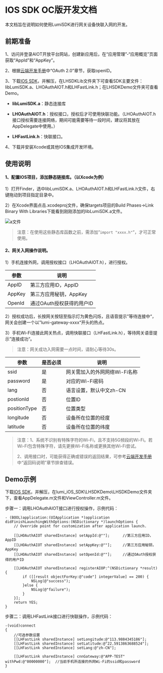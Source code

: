 # IOS SDK OC版开发文档

本文档旨在说明如何使用LumiSDK进行网关设备快联入网的开发。



## 前期准备

1、访问并登录AIOT开放平台网站，创建新应用后，在“应用管理”-“应用概览”页面获取“AppId”和“AppKey”。

2、根据[云端开发手册](http://docs.opencloud.aqara.cn/development/cloud-development/#oauth20)中“OAuth 2.0”章节，获取openID。

3、下载[IOS SDK](http://cdn.cnbj2.fds.api.mi-img.com/cdn/aiot/sdk/aiot_sdk_fastlink_ios_v0.3.zip)，并解压，在LHSDKLib文件夹下可查看SDK主要文件：libLumiSDK.a、LHOAuthAIOT.h和LHFastLink.h；在LHSDKDemo文件夹可查看Demo。

- **libLumiSDK.a**：静态连接库


- **LHOAuthAIOT.h**：授权接口，授权后才可使用快联功能。（LHOAuthAIOT.h接口授权需要连接网络，期间可能需要等待一段时间，建议将其放在AppDelegate中使用。）
- **LHFastLink.h**：快联接口。

4、下载并安装Xcode或其他IOS集成开发环境。



## 使用说明

#### 1、配置IOS项目，添加静态链接库。（以Xcode为例）

1）打开Finder，选中libLumiSDK.a、LHOAuthAIOT.h和LHFastLink.h文件，右键拖动到项目指定目录中。

2）在Xcode界面点击.xcodeproj文件，确保targets项目的Build Phases->Link Binary With Libraries下能看到刚刚添加的libLumiSDK.a文件。

![a文件](http://cdn.cnbj2.fds.api.mi-img.com/cdn/aiot/doc-images/zh/sdk/ios-sdk.png)

> 注意：在使用这些静态库函数之前，需添加“`import "xxxx.h"`“，才可正常使用。



#### 2、网关入网操作说明。

1）手机连接外网，调用授权接口（LHOAuthAIOT.h），进行授权。

| 参数     | 说明               |
| ------ | ---------------- |
| AppID  | 第三方应用ID，AppID    |
| AppKey | 第三方应用秘钥，AppKey   |
| OpenId | 通过OAuth授权获得的用户ID |

2）授权成功后，长按网关按钮至指示灯为黄色闪烁，且语音提示”等待连接中“，网关会创建一个以”lumi-gateway-xxxx“开头的热点。

3）手机Wi-Fi连接此网关热点，调用快联接口（LHFastLink.h），等待网关语音提示”连接成功“。

> 注意：网关成功入网需要一点时间，请耐心等待30s。

| 参数           | 是否必须 | 说明                |
| ------------ | ---- | ----------------- |
| ssid         | 是    | 网关需加入的外网网络Wi-Fi名称 |
| password     | 是    | 对应的Wi-Fi密码        |
| lang         | 否    | 语言设置，默认中文zh-CN    |
| postionId    | 否    | 位置ID              |
| positionType | 否    | 位置类型              |
| longitude    | 否    | 设备所在位置的经度         |
| latitude     | 否    | 设备所在位置的纬度         |

> 注意：1、系统不识别有特殊字符的Wi-Fi，且不支持5G频段的Wi-Fi。若Wi-Fi包含特殊字符，请先更换Wi-Fi名称或更换其他Wi-Fi尝试。
>
> 2、调用接口时，可能获得正确或错误的返回结果，可参考[云端开发手册](http://docs.opencloud.aqara.cn/development/cloud-development/#_14)中“返回码说明”章节排查错误。



## Demo示例

下载[IOS SDK](http://cdn.cnbj2.fds.api.mi-img.com/cdn/aiot/sdk/aiot_sdk_fastlink_ios_v0.3.zip)，并解压，在lumi_iOS_SDK\LHSDKDemo\LHSDKDemo文件夹下，查看AppDelegate.m文件和ViewController.m文件。

步骤一：调用LHOAuthAIOT接口进行授权操作，示例代码：

```
- (BOOL)application:(UIApplication *)application didFinishLaunchingWithOptions:(NSDictionary *)launchOptions {
    // Override point for customization after application launch.
    
    [[LHOAuthAIOT sharedInstance] setAppId:@""];      //第三方应用ID，AppID
    [[LHOAuthAIOT sharedInstance] setAppKey:@""];     //第三方应用秘钥，AppKey
    [[LHOAuthAIOT sharedInstance] setOpenId:@""];     //通过OAuth授权获得的用户ID
    
    [[LHOAuthAIOT sharedInstance] registerAIOP:^(NSDictionary *result) {
        if ([[result objectForKey:@"code"] integerValue] == 200) {
            NSLog(@"success");
        }else {
            NSLog(@"failure");
        }
    }];
    return YES;
}
```

步骤二：调用LHFastLink接口进行快联操作，示例代码：

```
-(void)connect
{
    //可选参数设置
    [[LHFastLink sharedInstance] setLongitude:@"113.9884345186"];
    [[LHFastLink sharedInstance] setLatitude:@"22.5913863688524"];
    [[LHFastLink sharedInstance] setLang:@"zh-CN"];
    
    [[LHFastLink sharedInstance] cnnGateway:@"APP-TEST" withPwd:@"00000000"];  //当前手机所连接的外网Wi-Fi的ssid和password
}
```